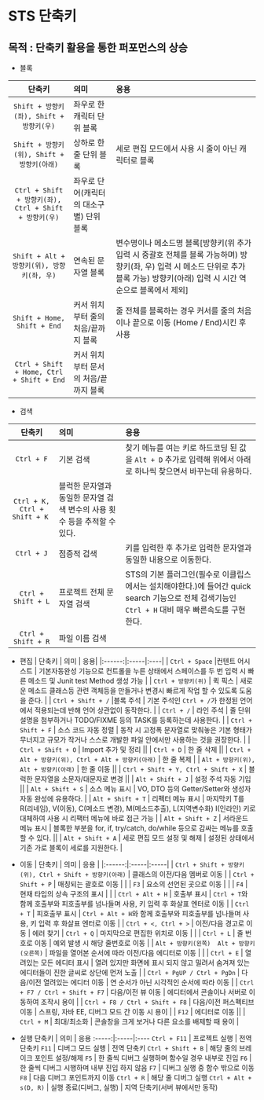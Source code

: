 # STS 단축키

## 목적 : 단축키 활용을 통한 퍼포먼스의 상승

- 블록 

| 단축키 | 의미 | 응용 |
|:-------:|:-----|:-----|
| `Shift + 방향키(좌), Shift + 방향키(우)` | 좌우로 한 캐릭터 단위 블록 ||
| `Shift + 방향키(위), Shift + 방향키(아래)`|상하로 한 줄 단위 블록 | 세로 편집 모드에서 사용 시 줄이 아닌 캐릭터로 블록 |
| `Ctrl + Shift + 방향키(좌), Ctrl + Shift + 방향키(우)` | 좌우로 단어(캐릭터의 대소구별) 단위 블록 || 
| `Shift + Alt + 방향키(위), 방향키(좌, 우)` | 연속된 문자열 블록 | 변수명이나 메소드명 블록[방향키(위 추가 입력 시 중괄호 전체를 블록 가능하며) 방향키(좌, 우) 입력 시 메소드 단위로 추가 블록 가능) 방향키(아래) 입력 시 시간 역순으로 블록에서 제외] |
| `Shift + Home, Shift + End` | 커서 위치부터 줄의 처음/끝까지 블록 | 줄 전체를 블록하는 경우 커서를 줄의 처음이나 끝으로 이동 (Home / End)시킨 후 사용 |
| `Ctrl + Shift + Home, Ctrl + Shift + End` | 커서 위치부터 문서의 처음/끝까지 블록 |

- 검색
 
| 단축키 | 의미 | 응용|
|:------:|:-----|:----|
| `Ctrl + F` | 기본 검색 | 찾기 메뉴를 여는 키로 하드코딩 된 값을 `Alt + D` 추가로 입력해 위에서 아래로 하나씩 찾으면서 바꾸는데 유용하다. | 
| `Ctrl + K, Ctrl + Shift + K ` | 블럭한 문자열과 동일한 문자열 검색 변수의 사용 횟수 등을 추적할 수 있다. ||
| `Ctrl + J` | 점증적 검색 | 키를 입력한 후 추가로 입력한 문자열과 동일한 내용으로 이동한다. |
| `Ctrl + Shift + L` | 프로젝트 전체 문자열 검색 |STS의 기본 플러그인(필수로 이클립스에서는 설치해야한다.)에 들어간 quick search 기능으로 전체 검색기능인 `Ctrl + H` 대비 매우 빠른속도를 구현한다. |
| `Ctrl + Shift + R` | 파일 이름 검색 ||

- 편집
| 단축키 | 의미 | 응용|
|:------:|:-----|:----|
| `Ctrl + Space` |컨텐트 어시스트 | 기본자동완성 기능으로 컨트롤을 누른 상태에서 스페이스를 두 번 입력 시 빠른 메소드 및 Junit test Method 생성 가능 |
| `Ctrl + 방향키(위)` | 퀵 픽스 | 새로운 메소드 클래스등 관련 객체등을 만들거나 변경시 빠르게 작업 할 수 있도록 도움을 준다. |
| `Ctrl + Shift + /` |블록 주석 | 기본 주석인 `Ctrl + /`가 한정된 언어에서 적용되는데 반해 언어 상관없이 동작한다. |
| `Ctrl + /` | 라인 주석 | 줄 단위 설명을 첨부하거나 TODO/FIXME 등의 TASK를 등록하는데 사용한다. |
| `Ctrl + Shift + F` | 소스 코드 자동 정렬 | 동작 시 고정폭 문자열로 맞춰놓은 기본 형태가 무너지고 규모가 작거나 스스로 개발한 파일 안에서만 사용하는 것을 권장한다. |
| `Ctrl + Shift + O` | Import 추가 및 정리 ||
| `Ctrl + D` | 한 줄 삭제 ||
| `Ctrl + Alt + 방향키(위), Ctrl + Alt + 방향키(아래)` | 한 줄 복제 |
| `Alt + 방향키(위), Alt + 방향키(아래)` | 한 줄 이동 ||
| `Ctrl + Shift + Y, Ctrl + Shift + X` | 블럭한 문자열을 소문자/대문자로 변경 ||
| `Alt + Shift + J` | 설정 주석 자동 기입 ||
| `Alt + Shift + S` | 소스 메뉴 표시 | VO, DTO 등의 Getter/Setter와 생성자 자동 완성에 유용하다. |
| `Alt + Shift + T` | 리펙터 메뉴 표시 | 마지막키 T를 R(리네임), V(이동), C(메소드 변경), M(메소드추출), L(지역변수화) I(인라인) 키로 대체하여 사용 시 리팩터 메뉴에 바로 접근 가능 |
| `Alt + Shift + Z` | 서라운드 메뉴 표시 | 블록한 부분을 for, if, try/catch, do/while 등으로 감싸는 메뉴를 호출 할 수 있다. ||
| `Alt + Shift + A` | 세로 편집 모드 설정 및 해제 | 설정된 상태에서 기존 가로 블록이 세로를 지원한다. |

- 이동
| 단축키 | 의미 | 응용 |
|:------:|:-----|:-----|
| `Ctrl + Shift + 방향키(위), Ctrl + Shift + 방향키(아래)` | 클래스의 이전/다음 멤버로 이동 |
| `Ctrl + Shift + P` | 매칭되는 괄호로 이동 | |
| `F3` | 요소의 선언된 곳으로 이동 | |
| `F4` | 현재 타입의 상속 구조의 표시 | |
| `Ctrl + Alt + H` | 호출부 표시 |  `Ctrl + T`와 함께 호출부와 피호출부를 넘나들며 사용, 키 입력 후 화살표 엔터로 이동 |
| `Ctrl + T` | 피호출부 표시 | `Ctrl + Alt + H`와 함께 호출부와 피호출부를 넘나들며 사용, 키 입력 후 화살표 엔터로 이동 |
| `Ctrl + <, Ctrl + >` | 이전/다음 경고로 이동 | 에러 찾기
| `Ctrl + Q` | 마지막으로 편집한 위치로 이동 | |
| `Ctrl + L` | 줄 번호로 이동 | 예외 발생 시 해당 줄번호로 이동 | 
| `Alt + 방향키(왼쪽)  Alt + 방향키(오른쪽)` | 파일을 열어본 순서에 따라 이전/다음 에디터로 이동 | |
| `Ctrl + E` | 열려있는 모든 에디터 표시 | 열려 있지만 화면에 표시 되지 않고 밀려서 숨겨져 있는 에디터들이 진한 글씨로 상단에 먼저 노출 |
| `Ctrl + PgUP / Ctrl + PgDn` | 다음/이전 열려있는 에디터 이동 | 연 순서가 아닌 시각적인 순서에 따라 이동 |
| `Ctrl + F7 / Ctrl + Shift + F7` | 다음/이전 뷰 이동 | 에디터에서 콘솔이나 서버로 이동하여 조작시 용이 |
| `Ctrl + F8 / Ctrl + Shift + F8` | 다음/이전 퍼스펙티브 이동 | 스프링, 자바 EE, 디버그 모드 간 이동 시 용이 |
| `F12` | 에디터로 이동 ||
| `Ctrl + M` | 최대/최소화 | 콘솔창을 크게 보거나 다른 요소를 배제할 때 용이 | 

- 실행
단축키 | 의미 | 응용
:-----:|:-----|:----
`Ctrl + F11` | 프로젝트 실행 | 전역 단축키
`F11` | 디버그 모드 실행 | 전역 단축키
`Ctrl + Shift + B` | 해당 줄의 브레이크 포인트 설정/해제
`F5` | 한 줄씩 디버그 실행하며 함수일 경우 내부로 진입
`F6` | 한 줄씩 디버그 시행하며 내부 진입 하지 않음
`F7` | 디버그 실행 중 함수 밖으로 이동
`F8` | 다음 디버그 포인트까지 이동
`Ctrl + R` | 해당 줄 디버그 실행
`Ctrl + Alt + s(D, R)` | 실행 종료(디버그, 실행) | 지역 단축키(서버 뷰에서만 동작)

